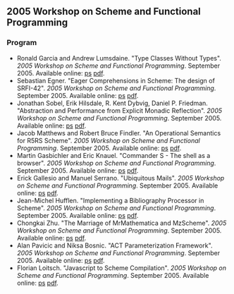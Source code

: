 ## 2005 Workshop on Scheme and Functional Programming

### Program

  * Ronald Garcia and Andrew Lumsdaine. "Type Classes Without Types". _2005 Workshop on Scheme and Functional Programming_. September 2005. Available online: [ps](https://raw.githubusercontent.com/scheme-live/library.readscheme.org/master/repository.readscheme.org/ftp/papers/sw2005/garcia.ps.gz) [pdf](https://raw.githubusercontent.com/scheme-live/library.readscheme.org/master/repository.readscheme.org/ftp/papers/sw2005/garcia.pdf).
  * Sebastian Egner. "Eager Comprehensions in Scheme: The design of SRFI-42". _2005 Workshop on Scheme and Functional Programming_. September 2005. Available online: [ps](https://raw.githubusercontent.com/scheme-live/library.readscheme.org/master/repository.readscheme.org/ftp/papers/sw2005/egner.ps.gz) [pdf](https://raw.githubusercontent.com/scheme-live/library.readscheme.org/master/repository.readscheme.org/ftp/papers/sw2005/egner.pdf).
  * Jonathan Sobel, Erik Hilsdale, R. Kent Dybvig, Daniel P. Friedman. "Abstraction and Performance from Explicit Monadic Reflection". _2005 Workshop on Scheme and Functional Programming_. September 2005. Available online: [ps](https://raw.githubusercontent.com/scheme-live/library.readscheme.org/master/repository.readscheme.org/ftp/papers/sw2005/sobel.ps.gz) [pdf](https://raw.githubusercontent.com/scheme-live/library.readscheme.org/master/repository.readscheme.org/ftp/papers/sw2005/sobel.pdf).
  * Jacob Matthews and Robert Bruce Findler. "An Operational Semantics for R5RS Scheme". _2005 Workshop on Scheme and Functional Programming_. September 2005. Available online: [ps](https://raw.githubusercontent.com/scheme-live/library.readscheme.org/master/repository.readscheme.org/ftp/papers/sw2005/matthews.ps.gz) [pdf](https://raw.githubusercontent.com/scheme-live/library.readscheme.org/master/repository.readscheme.org/ftp/papers/sw2005/matthews.pdf).
  * Martin Gasbichler and Eric Knauel. "Commander S - The shell as a browser". _2005 Workshop on Scheme and Functional Programming_. September 2005. Available online: [ps](https://raw.githubusercontent.com/scheme-live/library.readscheme.org/master/repository.readscheme.org/ftp/papers/sw2005/knauel.ps.gz) [pdf](https://raw.githubusercontent.com/scheme-live/library.readscheme.org/master/repository.readscheme.org/ftp/papers/sw2005/knauel.pdf).
  * Erick Gallesio and Manuel Serrano. "Ubiquitous Mails". _2005 Workshop on Scheme and Functional Programming_. September 2005. Available online: [ps](https://raw.githubusercontent.com/scheme-live/library.readscheme.org/master/repository.readscheme.org/ftp/papers/sw2005/serrano.ps.gz) [pdf](https://raw.githubusercontent.com/scheme-live/library.readscheme.org/master/repository.readscheme.org/ftp/papers/sw2005/serrano.pdf).
  * Jean-Michel Hufflen. "Implementing a Bibliography Processor in Scheme". _2005 Workshop on Scheme and Functional Programming_. September 2005. Available online: [ps](https://raw.githubusercontent.com/scheme-live/library.readscheme.org/master/repository.readscheme.org/ftp/papers/sw2005/hufflen.ps.gz) [pdf](https://raw.githubusercontent.com/scheme-live/library.readscheme.org/master/repository.readscheme.org/ftp/papers/sw2005/hufflen.pdf).
  * Chongkai Zhu. "The Marriage of MrMathematica and MzScheme". _2005 Workshop on Scheme and Functional Programming_. September 2005. Available online: [ps](https://raw.githubusercontent.com/scheme-live/library.readscheme.org/master/repository.readscheme.org/ftp/papers/sw2005/chongkai.ps.gz) [pdf](https://raw.githubusercontent.com/scheme-live/library.readscheme.org/master/repository.readscheme.org/ftp/papers/sw2005/chongkai.pdf).
  * Alan Pavicic and Niksa Bosnic. "ACT Parameterization Framework". _2005 Workshop on Scheme and Functional Programming_. September 2005. Available online: [ps](https://raw.githubusercontent.com/scheme-live/library.readscheme.org/master/repository.readscheme.org/ftp/papers/sw2005/pavicic.ps.gz) [pdf](https://raw.githubusercontent.com/scheme-live/library.readscheme.org/master/repository.readscheme.org/ftp/papers/sw2005/pavicic.pdf).
  * Florian Loitsch. "Javascript to Scheme Compilation". _2005 Workshop on Scheme and Functional Programming_. September 2005. Available online: [ps](https://raw.githubusercontent.com/scheme-live/library.readscheme.org/master/repository.readscheme.org/ftp/papers/sw2005/loitsch.ps.gz) [pdf](https://raw.githubusercontent.com/scheme-live/library.readscheme.org/master/repository.readscheme.org/ftp/papers/sw2005/loitsch.pdf).
